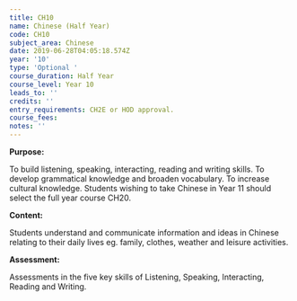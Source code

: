 ```yaml
---
title: CH10
name: Chinese (Half Year)
code: CH10
subject_area: Chinese
date: 2019-06-28T04:05:18.574Z
year: '10'
type: 'Optional '
course_duration: Half Year
course_level: Year 10
leads_to: ''
credits: ''
entry_requirements: CH2E or HOD approval.
course_fees: 
notes: ''
---
```

**Purpose:**

To build listening, speaking, interacting, reading and writing skills. To develop grammatical knowledge and broaden vocabulary. To increase cultural knowledge. Students wishing to take Chinese in Year 11 should select the full year course CH20.

**Content:**

Students understand and communicate information and ideas in Chinese relating to their daily lives eg. family, clothes, weather and leisure activities.

**Assessment:**

Assessments in the five key skills of Listening, Speaking, Interacting, Reading and Writing.
